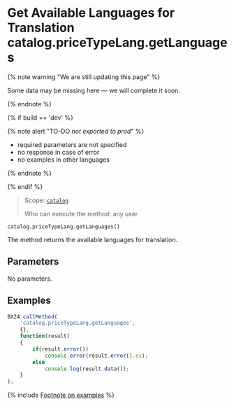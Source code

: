 # Get Available Languages for Translation catalog.priceTypeLang.getLanguages

{% note warning "We are still updating this page" %}

Some data may be missing here — we will complete it soon.

{% endnote %}

{% if build == 'dev' %}

{% note alert "TO-DO _not exported to prod_" %}

- required parameters are not specified
- no response in case of error
- no examples in other languages
  
{% endnote %}

{% endif %}

> Scope: [`catalog`](../../scopes/permissions.md)
>
> Who can execute the method: any user

```http
catalog.priceTypeLang.getLanguages()
```

The method returns the available languages for translation.

## Parameters

No parameters.

## Examples

```javascript
BX24.callMethod(
    'catalog.priceTypeLang.getLanguages',
    {},
    function(result)
    {
        if(result.error())
            console.error(result.error().ex);
        else
            console.log(result.data());
    }
);
```
{% include [Footnote on examples](../../../_includes/examples.md) %}